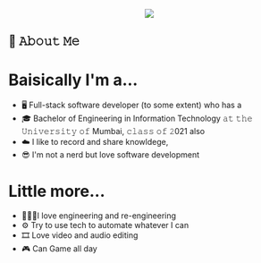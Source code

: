 <p align="center">
    <img src="https://github.com/KeithDsouza25/KeithDsouza25//raw/main/assets/final.gif">
  </p>
<!--
<!--
-->

## 📖 𝙰𝚋𝚘𝚞𝚝 𝙼𝚎

# Baisically I'm a...

- 🖥️ Full-stack software developer (to some extent) who has a 
- 🎓 Bachelor of Engineering in Information Technology 𝚊𝚝 𝚝𝚑𝚎 𝚄𝚗𝚒𝚟𝚎𝚛𝚜𝚒𝚝𝚢 𝚘𝚏 Mumbai, 𝚌𝚕𝚊𝚜𝚜 𝚘𝚏 𝟸021 also
- ☁️ I like to record and share knowldege, 
- 😎 I'm not a nerd but love software development

# Little more...

- 🧑🏽‍🔬I love engineering and re-engineering
- ⚙️  Try to use tech to automate whatever I can
- 🎞️  Love video and audio editing
- 🎮  Can Game all day
